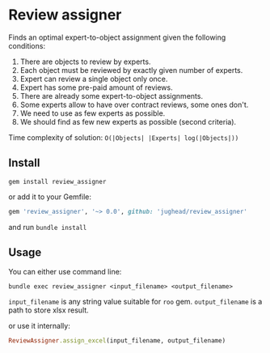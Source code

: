 Review assigner
=======================

Finds an optimal expert-to-object assignment given the following conditions:

1. There are objects to review by experts.
2. Each object must be reviewed by exactly given number of experts.
3. Expert can review a single object only once.
4. Expert has some pre-paid amount of reviews.
5. There are already some expert-to-object assignments.
6. Some experts allow to have over contract reviews, some ones don't.
7. We need to use as few experts as possible.
8. We should find as few new experts as possible (second criteria).

Time complexity of solution: `O(|Objects| |Experts| log(|Objects|))`

## Install

```
gem install review_assigner
```
or add it to your Gemfile:
```ruby
gem 'review_assigner', '~> 0.0', github: 'jughead/review_assigner'
```
and run `bundle install`

## Usage

You can either use command line:
```
bundle exec review_assigner <input_filename> <output_filename>
```
`input_filename` is any string value suitable for `roo` gem.
`output_filename` is a path to store xlsx result.


or use it internally:
```ruby
ReviewAssigner.assign_excel(input_filename, output_filename)
```

